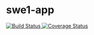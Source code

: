 # swe1-app
<a href="https://travis-ci.com/Huanjin-Zhang/swe1-app">
    <img 
         alt="Build Status" 
         src="https://travis-ci.com/Huanjin-Zhang/swe1-app.svg?branch=main">
</a>
<a href='https://coveralls.io/github/Huanjin-Zhang/swe1-app?branch=main'>
    <img
        src='https://coveralls.io/repos/github/Huanjin-Zhang/swe1-app/badge.svg?branch=main'
        alt='Coverage Status' />
</a>

